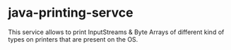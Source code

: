 # java-printing-servce
This service allows to print InputStreams &amp; Byte Arrays of different kind of types on printers that are present on the OS.
